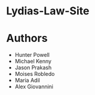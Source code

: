 # Lydias-Law-Site

# Authors
- Hunter Powell
- Michael Kenny
- Jason Prakash
- Moises Robledo
- Maria Adil
- Alex Giovannini